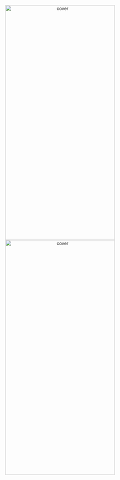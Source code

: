<div align="center">
<img width="350px" height = "750px" src="https://res.cloudinary.com/nitishbiswas/image/upload/v1643192765/Screenshot_2022-01-26_160438_rtkabw.png" alt="cover" />
  <img width="350px" height = "750px" src="https://res.cloudinary.com/nitishbiswas/image/upload/v1643192765/Screenshot_2022-01-26_160453_hxwyha.png" alt="cover" />
</div>
